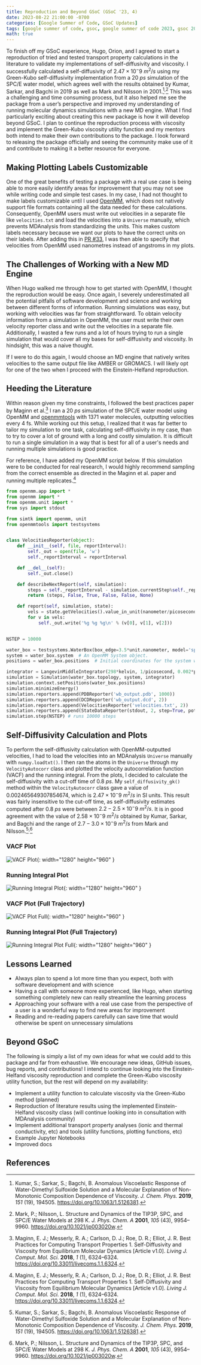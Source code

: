 ```yaml
---
title: Reproduction and Beyond GSoC (GSoC '23, 4)
date: 2023-08-22 21:00:00 -0700
categories: [Google Summer of Code, GSoC Updates]
tags: [google summer of code, gsoc, google summer of code 2023, gsoc 2023, computer science, cs, software engineering, software development, open source, python, numpy, scipy, computational research, molecular dynamics, mdanalysis, computational chemistry, biophysics, bioinformatics, biomolecular research, materials research, chemical engineering, physics, mathematics, math, mdakit, mdakits, viscosity, helfand, einstein, einstein-helfand, green-kubo, openmm, openmmtools, amber, gromacs]     # TAG names should always be lowercase
math: true
---
```


To finish off my GSoC experience, Hugo, Orion, and I agreed to start a reproduction of tried and tested transport property calculations in the literature to validate my implementations of self-diffusivity and viscosity. I successfully calculated a self-diffusivity of $2.47 \times 10^-9$ $m^2 / s$ using my Green-Kubo self-diffusivity implementation from a $20$ $ps$ simulation of the SPC/E water model, which agrees well with the results obtained by Kumar, Sarkar, and Bagchi in 2019 as well as Mark and Nilsson in 2001.[^1]<sup>,</sup>[^2] This was a challenging and time consuming process, but it also helped me see the package from a user’s perspective and improved my understanding of running molecular dynamics simulations with a new MD engine. What I find particularly exciting about creating this new package is how it will develop beyond GSoC. I plan to continue the reproduction process with viscosity and implement the Green-Kubo viscosity utility function and my mentors both intend to make their own contributions to the package. I look forward to releasing the package officially and seeing the community make use of it and contribute to making it a better resource for everyone.

## Making Plotting Labels Customizable

One of the great benefits of testing a package with a real use case is being able to more easily identify areas for improvement that you may not see while writing code and simple test cases. In my case, I had not thought to make labels customizable until I used [OpenMM](https://openmm.org/), which does not natively support file formats containing all the data needed for these calculations. Consequently, OpenMM users must write out velocities in a separate file like `velocities.txt` and load the velocities into a `Universe` manually, which prevents MDAnalysis from standardizing the units. This makes custom labels necessary because we want our plots to have the correct units on their labels. After adding this in [PR #33](https://github.com/MDAnalysis/transport-analysis/pull/33), I was then able to specify that velocities from OpenMM used nanometres instead of angstroms in my plots.

## The Challenges of Working with a New MD Engine

When Hugo walked me through how to get started with OpenMM, I thought the reproduction would be easy. Once again, I severely underestimated all the potential pitfalls of software development and science and working between different forms of information. Running simulations was easy, but working with velocities was far from straightforward. To obtain velocity information from a simulation in OpenMM, the user must write their own velocity reporter class and write out the velocities in a separate file. Additionally, I wasted a few runs and a lot of hours trying to run a single simulation that would cover all my bases for self-diffusivity and viscosity. In hindsight, this was a naive thought.

If I were to do this again, I would choose an MD engine that natively writes velocities to the same output file like AMBER or GROMACS. I will likely opt for one of the two when I proceed with the Einstein-Helfand reproduction.

## Heeding the Literature

Within reason given my time constraints, I followed the best practices paper by Maginn et al.[^3] I ran a $20$ $ps$ simulation of the SPC/E water model using OpenMM and [openmmtools](https://openmmtools.readthedocs.io/en/stable/) with 1371 water molecules, outputting velocities every 4 fs. While working out this setup, I realized that it was far better to tailor my simulation to one task, calculating self-diffusivity in my case, than to try to cover a lot of ground with a long and costly simulation. It is difficult to run a single simulation in a way that is best for all of a user's needs and running multiple simulations is good practice.

For reference, I have added my OpenMM script below. If this simulation were to be conducted for real research, I would highly recommend sampling from the correct ensemble as directed in the Maginn et al. paper and running multiple replicates.[^3]

```python
from openmm.app import *
from openmm import *
from openmm.unit import *
from sys import stdout

from simtk import openmm, unit
from openmmtools import testsystems


class VelocitiesReporter(object):
    def __init__(self, file, reportInterval):
        self._out = open(file, 'w')
        self._reportInterval = reportInterval

    def __del__(self):
        self._out.close()

    def describeNextReport(self, simulation):
        steps = self._reportInterval - simulation.currentStep%self._reportInterval
        return (steps, False, True, False, False, None)

    def report(self, simulation, state):
        vels = state.getVelocities().value_in_unit(nanometer/picosecond)
        for v in vels:
            self._out.write('%g %g %g\n' % (v[0], v[1], v[2]))


NSTEP = 10000

water_box = testsystems.WaterBox(box_edge=3.5*unit.nanometer, model='spce')
system = water_box.system  # An OpenMM System object.
positions = water_box.positions  # Initial coordinates for the system with associated units.

integrator = LangevinMiddleIntegrator(298*kelvin, 1/picosecond, 0.002*picoseconds)
simulation = Simulation(water_box.topology, system, integrator)
simulation.context.setPositions(water_box.positions)
simulation.minimizeEnergy()
simulation.reporters.append(PDBReporter('wb_output.pdb', 1000))
simulation.reporters.append(DCDReporter('wb_output.dcd', 2))
simulation.reporters.append(VelocitiesReporter('velocities.txt', 2))
simulation.reporters.append(StateDataReporter(stdout, 2, step=True, potentialEnergy=True, temperature=True, remainingTime=True, totalSteps=NSTEP))
simulation.step(NSTEP) # runs 10000 steps
```

## Self-Diffusivity Calculation and Plots

To perform the self-diffusivity calculation with OpenMM-outputted velocities, I had to load the velocities into an MDAnalysis `Universe` manually with `numpy.loadtxt()`. I then ran the atoms in the `Universe` through my `VelocityAutocorr` class and plotted the velocity autocorrelation function (VACF) and the running integral. From the plots, I decided to calculate the self-diffusivity with a cut-off time of $0.8$ $ps$. My `self_diffusivity_gk()` method within the `VelocityAutocorr` class gave a value of $0.002465649307854674$, which is $2.47 \times 10^-9$ $m^2 / s$ in SI units. This result was fairly insensitive to the cut-off time, as self-diffusivity estimates computed after $0.8$ $ps$ were between $2.2-2.5 \times 10^-9$ $m^2 / s$. It is in good agreement with the value of $2.58 \times 10^-9$ $m^2 / s$ obtained by Kumar, Sarkar, and Bagchi and the range of $2.7-3.0 \times 10^-9$ $m^2 / s$ from Mark and Nilsson.[^1]<sup>,</sup>[^2]

### VACF Plot

![VACF Plot](/assets/img/2023-08-22/vacf_plot.PNG){: width="1280" height="960" }

### Running Integral Plot

![Running Integral Plot](/assets/img/2023-08-22/running_integral_plot.PNG){: width="1280" height="960" }

### VACF Plot (Full Trajectory)

![VACF Plot Full](/assets/img/2023-08-22/vacf_plot_full.PNG){: width="1280" height="960" }

### Running Integral Plot (Full Trajectory)

![Running Integral Plot Full](/assets/img/2023-08-22/running_integral_plot_full.PNG){: width="1280" height="960" }

## Lessons Learned

- Always plan to spend a lot more time than you expect, both with software development and with science
- Having a call with someone more experienced, like Hugo, when starting something completely new can really streamline the learning process
- Approaching your software with a real use case from the perspective of a user is a wonderful way to find new areas for improvement
- Reading and re-reading papers carefully can save time that would otherwise be spent on unnecessary simulations

## Beyond GSoC

The following is simply a list of my own ideas for what we could add to this package and far from exhaustive. We encourage new ideas, GitHub issues, bug reports, and contributions! I intend to continue looking into the Einstein-Helfand viscosity reproduction and complete the Green-Kubo viscosity utility function, but the rest will depend on my availability:
- Implement a utility function to calculate viscosity via the Green-Kubo method (planned)
- Reproduction of literature results using the implemented Einstein-Helfand viscosity class (will continue looking into in consultation with MDAnalysis community)
- Implement additional transport property analyses (ionic and thermal conductivity, etc) and tools (utility functions, plotting functions, etc)
- Example Jupyter Notebooks
- Improved docs

## References

[^1]: Kumar, S.; Sarkar, S.; Bagchi, B. Anomalous Viscoelastic Response of Water-Dimethyl Sulfoxide Solution and a Molecular Explanation of Non-Monotonic Composition Dependence of Viscosity. *J. Chem. Phys.* **2019**, *151* (19), 194505. <https://doi.org/10.1063/1.5126381>.

[^2]: Mark, P.; Nilsson, L. Structure and Dynamics of the TIP3P, SPC, and SPC/E Water Models at 298 K. *J. Phys. Chem. A* **2001**, *105* (43), 9954–9960. <https://doi.org/10.1021/jp003020w>.

[^3]: Maginn, E. J.; Messerly, R. A.; Carlson, D. J.; Roe, D. R.; Elliot, J. R. Best Practices for Computing Transport Properties 1. Self-Diffusivity and Viscosity from Equilibrium Molecular Dynamics [Article v1.0]. *Living J. Comput. Mol. Sci.* **2018**, *1* (1), 6324–6324. <https://doi.org/10.33011/livecoms.1.1.6324>.
